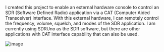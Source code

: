 I created this project to enable an external hardware console to control an SDR (Software Defined Radio) application via a CAT (Computer Aided Transceiver) interface. 
With this external hardware, I can remotely control the frequency, volume, squelch, and modes of the SDR application. 
I am currently using SDRUno as the SDR software, but there are other applications with CAT interface capability that can also be used.

![image](https://github.com/user-attachments/assets/3445e52b-b84f-4ade-8827-d78fe5f3f124)

